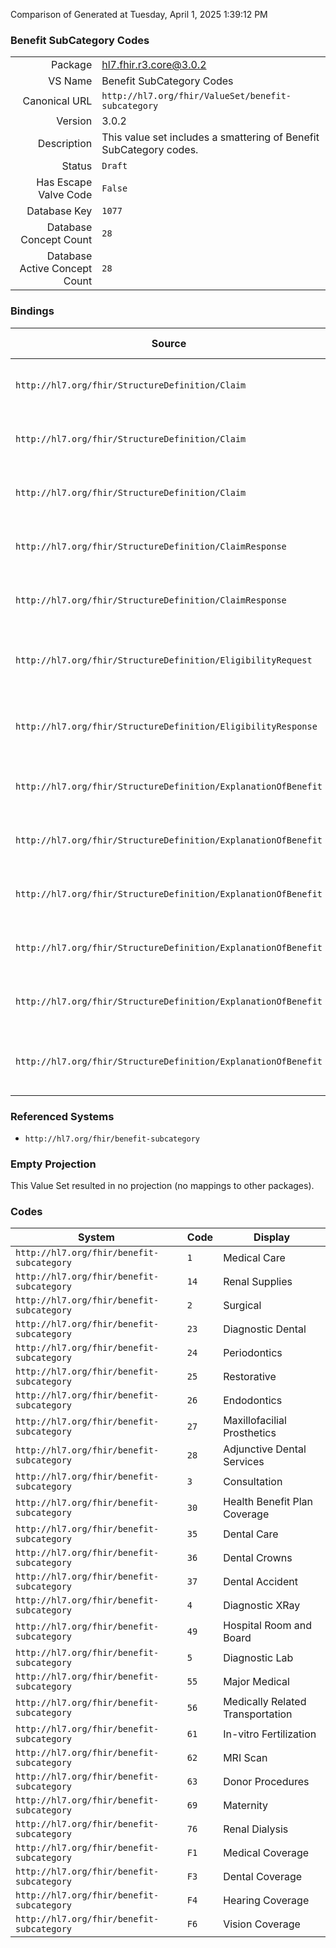 Comparison of 
Generated at Tuesday, April 1, 2025 1:39:12 PM

### Benefit SubCategory Codes

|      |     |
| ---: | --- |
| Package | hl7.fhir.r3.core@3.0.2 |
| VS Name | Benefit SubCategory Codes |
| Canonical URL | `http://hl7.org/fhir/ValueSet/benefit-subcategory` |
| Version | 3.0.2 |
| Description | This value set includes a smattering of Benefit SubCategory codes. |
| Status | `Draft` |
| Has Escape Valve Code | `False` |
| Database Key | `1077` |
| Database Concept Count | `28` |
| Database Active Concept Count | `28` |
### Bindings

| Source | Element | Binding | Strength | Element Short |
| ------ | ------- | ------- | -------- | ------------- |
| `http://hl7.org/fhir/StructureDefinition/Claim` | `Claim.item.category` | `http://hl7.org/fhir/ValueSet/benefit-subcategory` | `Example` | Type of service or product |
| `http://hl7.org/fhir/StructureDefinition/Claim` | `Claim.item.detail.category` | `http://hl7.org/fhir/ValueSet/benefit-subcategory` | `Example` | Type of service or product |
| `http://hl7.org/fhir/StructureDefinition/Claim` | `Claim.item.detail.subDetail.category` | `http://hl7.org/fhir/ValueSet/benefit-subcategory` | `Example` | Type of service or product |
| `http://hl7.org/fhir/StructureDefinition/ClaimResponse` | `ClaimResponse.addItem.category` | `http://hl7.org/fhir/ValueSet/benefit-subcategory` | `Example` | Type of service or product |
| `http://hl7.org/fhir/StructureDefinition/ClaimResponse` | `ClaimResponse.addItem.detail.category` | `http://hl7.org/fhir/ValueSet/benefit-subcategory` | `Example` | Type of service or product |
| `http://hl7.org/fhir/StructureDefinition/EligibilityRequest` | `EligibilityRequest.benefitSubCategory` | `http://hl7.org/fhir/ValueSet/benefit-subcategory` | `Example` | Detailed services covered within the type |
| `http://hl7.org/fhir/StructureDefinition/EligibilityResponse` | `EligibilityResponse.insurance.benefitBalance.subCategory` | `http://hl7.org/fhir/ValueSet/benefit-subcategory` | `Example` | Detailed services covered within the type |
| `http://hl7.org/fhir/StructureDefinition/ExplanationOfBenefit` | `ExplanationOfBenefit.item.category` | `http://hl7.org/fhir/ValueSet/benefit-subcategory` | `Example` | Type of service or product |
| `http://hl7.org/fhir/StructureDefinition/ExplanationOfBenefit` | `ExplanationOfBenefit.item.detail.category` | `http://hl7.org/fhir/ValueSet/benefit-subcategory` | `Example` | Type of service or product |
| `http://hl7.org/fhir/StructureDefinition/ExplanationOfBenefit` | `ExplanationOfBenefit.item.detail.subDetail.category` | `http://hl7.org/fhir/ValueSet/benefit-subcategory` | `Example` | Type of service or product |
| `http://hl7.org/fhir/StructureDefinition/ExplanationOfBenefit` | `ExplanationOfBenefit.addItem.category` | `http://hl7.org/fhir/ValueSet/benefit-subcategory` | `Example` | Type of service or product |
| `http://hl7.org/fhir/StructureDefinition/ExplanationOfBenefit` | `ExplanationOfBenefit.addItem.detail.category` | `http://hl7.org/fhir/ValueSet/benefit-subcategory` | `Example` | Type of service or product |
| `http://hl7.org/fhir/StructureDefinition/ExplanationOfBenefit` | `ExplanationOfBenefit.benefitBalance.subCategory` | `http://hl7.org/fhir/ValueSet/benefit-subcategory` | `Example` | Detailed services covered within the type |

### Referenced Systems

* `http://hl7.org/fhir/benefit-subcategory`
### Empty Projection

This Value Set resulted in no projection (no mappings to other packages).

### Codes

| System | Code | Display |
| ------ | ---- | ------- |
| `http://hl7.org/fhir/benefit-subcategory` | `1` | Medical Care |
| `http://hl7.org/fhir/benefit-subcategory` | `14` | Renal Supplies |
| `http://hl7.org/fhir/benefit-subcategory` | `2` | Surgical |
| `http://hl7.org/fhir/benefit-subcategory` | `23` | Diagnostic Dental |
| `http://hl7.org/fhir/benefit-subcategory` | `24` | Periodontics |
| `http://hl7.org/fhir/benefit-subcategory` | `25` | Restorative |
| `http://hl7.org/fhir/benefit-subcategory` | `26` | Endodontics |
| `http://hl7.org/fhir/benefit-subcategory` | `27` | Maxillofacilial Prosthetics |
| `http://hl7.org/fhir/benefit-subcategory` | `28` | Adjunctive Dental Services |
| `http://hl7.org/fhir/benefit-subcategory` | `3` | Consultation |
| `http://hl7.org/fhir/benefit-subcategory` | `30` | Health Benefit Plan Coverage |
| `http://hl7.org/fhir/benefit-subcategory` | `35` | Dental Care |
| `http://hl7.org/fhir/benefit-subcategory` | `36` | Dental Crowns |
| `http://hl7.org/fhir/benefit-subcategory` | `37` | Dental Accident |
| `http://hl7.org/fhir/benefit-subcategory` | `4` | Diagnostic XRay |
| `http://hl7.org/fhir/benefit-subcategory` | `49` | Hospital Room and Board |
| `http://hl7.org/fhir/benefit-subcategory` | `5` | Diagnostic Lab |
| `http://hl7.org/fhir/benefit-subcategory` | `55` | Major Medical |
| `http://hl7.org/fhir/benefit-subcategory` | `56` | Medically Related Transportation |
| `http://hl7.org/fhir/benefit-subcategory` | `61` | In-vitro Fertilization |
| `http://hl7.org/fhir/benefit-subcategory` | `62` | MRI Scan |
| `http://hl7.org/fhir/benefit-subcategory` | `63` | Donor Procedures |
| `http://hl7.org/fhir/benefit-subcategory` | `69` | Maternity |
| `http://hl7.org/fhir/benefit-subcategory` | `76` | Renal Dialysis |
| `http://hl7.org/fhir/benefit-subcategory` | `F1` | Medical Coverage |
| `http://hl7.org/fhir/benefit-subcategory` | `F3` | Dental Coverage |
| `http://hl7.org/fhir/benefit-subcategory` | `F4` | Hearing Coverage |
| `http://hl7.org/fhir/benefit-subcategory` | `F6` | Vision Coverage |
